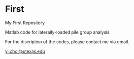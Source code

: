# First
My First Repository

Matlab code for laterally-loaded pile group analysis

For the discription of the codes, please contact me via email.

yj.choi@utexas.edu
